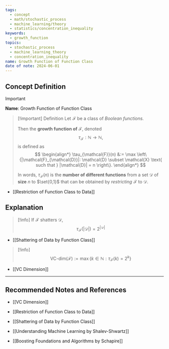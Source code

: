 ```yaml
---
tags:
  - concept
  - math/stochastic_process
  - machine_learning/theory
  - statistics/concentration_inequality
keywords:
  - growth_function
topics:
  - stochastic_process
  - machine_learning_theory
  - concentration_inequality
name: Growth Function of Function Class
date of note: 2024-06-01
---
```


## Concept Definition

>[!important]
>**Name**: Growth Function of Function Class

>[!important] Definition
>Let $\mathcal{F}$ be a class of *Boolean functions.* 
>
>Then the **growth function of $\mathcal{F}$**, denoted $$\tau_{\mathcal{F}}: \mathbb{N} \to \mathbb{N},$$ is defined as
>$$
> \begin{align*}
> \tau_{\mathcal{F}}(n) &:= \max \left\{|\mathcal{F}_{\mathcal{D}}|:  \mathcal{D} \subset \mathcal{X} \text{ such that } |\mathcal{D}| = n \right\}.
> \end{align*}
>$$ 
>
> In words, $\tau_{\mathcal{F}}(n)$ is the **number of different functions** from a set $\mathcal{D}$ of **size** $n$ to $\set{0,1}$ that can be obtained by *restricting* $\mathcal{F}$ to $\mathcal{D}$.

- [[Restriction of Function Class to Data]]


## Explanation

>[!info] 
>If $\mathcal{F}$ shatters $\mathcal{D}$,
>$$
>\tau_{\mathcal{F}}(|\mathcal{D}|) = 2^{|\mathcal{D}|}
>$$

- [[Shattering of Data by Function Class]]

>[!info]
>$$
>\text{VC-dim}(\mathcal{F}) := \max\left\{k \in \mathbb{N}: \tau_{\mathcal{F}}(k) = 2^k  \right\} 
>$$

- [[VC Dimension]]



-----------
##  Recommended Notes and References

- [[VC Dimension]]
- [[Restriction of Function Class to Data]]
- [[Shattering of Data by Function Class]]


- [[Understanding Machine Learning by Shalev-Shwartz]]
- [[Boosting Foundations and Algorithms by Schapire]]